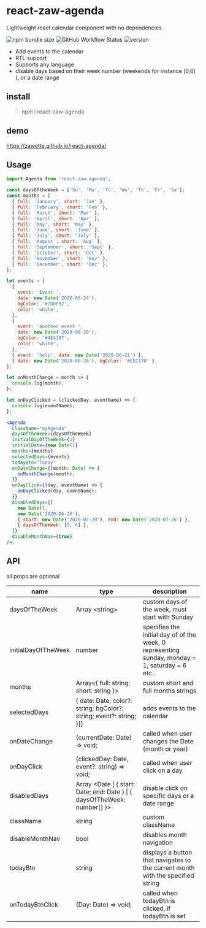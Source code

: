 # react-zaw-agenda

Lightweight react calendar component with no dependencies .

![npm bundle size](https://img.shields.io/bundlephobia/minzip/react-zaw-agenda)
![GitHub Workflow Status](https://img.shields.io/github/workflow/status/zawette/react-agenda/CI)
![version](https://img.shields.io/npm/v/react-zaw-agenda)

- Add events to the calendar
- RTL support
- Supports any language
- disable days based on their week number (weekends for instance \[0,6] ), or a date range

## install

> npm i react-zaw-agenda

## demo

https://zawette.github.io/react-agenda/

## Usage

```jsx
import Agenda from 'react-zaw-agenda';

const daysOftheWeek = ['Su', 'Mo', 'Tu', 'We', 'Th', 'Fr', 'Sa'];
const months = [
  { full: 'January', short: 'Jan' },
  { full: 'February', short: 'Feb' },
  { full: 'March', short: 'Mar' },
  { full: 'April', short: 'Apr' },
  { full: 'May', short: 'May' },
  { full: 'June', short: 'June' },
  { full: 'July', short: 'July' },
  { full: 'August', short: 'Aug' },
  { full: 'September', short: 'Sept' },
  { full: 'October', short: 'Oct' },
  { full: 'November', short: 'Nov' },
  { full: 'December', short: 'Dec' },
];

let events = [
  {
    event: 'Event ',
    date: new Date('2020-06-24'),
    bgColor: '#7DDE92',
    color: 'white',
  },
  {
    event: 'another event ',
    date: new Date('2020-06-20'),
    bgColor: '#4E4187',
    color: 'white',
  },
  { event: 'help', date: new Date('2020-06-21') },
  { date: new Date('2020-06-26'), bgColor: '#EEC170' },
];

let onMonthChange = month => {
  console.log(month);
};

let onDayClicked = (clickedDay, eventName) => {
  console.log(eventName);
};

<Agenda
  className="myAgenda"
  daysOfTheWeek={daysOftheWeek}
  initialDayOfTheWeek={1}
  initialDate={new Date()}
  months={months}
  selectedDays={events}
  todayBtn="Today"
  onDateChange={(month: Date) => {
    onMonthChange(month);
  }}
  onDayClick={(day, eventName) => {
    onDayClicked(day, eventName);
  }}
  disabledDays={[
    new Date(),
    new Date('2020-06-20'),
    { start: new Date('2020-07-20'), end: new Date('2020-07-26') },
    { daysOfTheWeek: [0, 6] },
  ]}
  disableMonthNav={true}
/>;
```

## API

all props are optional

| name                | type                                                                       | description                                                                                     |
| ------------------- | -------------------------------------------------------------------------- | ----------------------------------------------------------------------------------------------- |
| daysOfTheWeek       | Array \<string>                                                            | custom days of the week, must start with Sunday                                                 |
| initialDayOfTheWeek | number                                                                     | specifies the initial day of of the week, 0 representing sunday, monday = 1, saturday = 6 etc.. |
| months              | Array<{ full: string; short: string }>                                     | custom short and full months strings                                                            |
| selectedDays        | { date: Date; color?: string; bgColor?: string; event?: string; }[]        | adds events to the calendar                                                                     |
| onDateChange        | (currentDate: Date) => void;                                               | called when user changes the Date (month or year)                                               |
| onDayClick          | (clickedDay: Date, event?: string) => void;                                | called when user click on a day                                                                 |
| disabledDays        | Array \<Date \| { start: Date; end: Date } \| { daysOfTheWeek: number[] }> | disable click on specific days or a date range                                                  |
| className           | string                                                                     | custom className                                                                                |
| disableMonthNav     | bool                                                                       | disables month navigation                                                                       |
| todayBtn            | string                                                                     | displays a button that navigates to the current month with the specified string                 |
| onTodayBtnClick     | (Day: Date) => void;                                                       | called when todayBtn is clicked, if todayBtn is set                                             |
